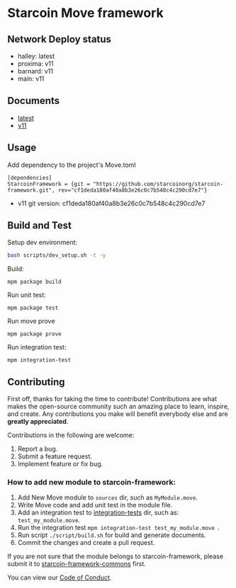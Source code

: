 # Starcoin Move framework

## Network Deploy status

- halley: latest
- proxima: v11
- barnard: v11
- main: v11

## Documents

- [latest](./build/StarcoinFramework/docs)
- [v11](./release/v11/docs)

## Usage

Add dependency to the project's Move.toml

```
[dependencies]
StarcoinFramework = {git = "https://github.com/starcoinorg/starcoin-framework.git", rev="cf1deda180af40a8b3e26c0c7b548c4c290cd7e7"}
```
* v11 git version: cf1deda180af40a8b3e26c0c7b548c4c290cd7e7

## Build and Test

Setup dev environment:

```bash
bash scripts/dev_setup.sh -t -y
```

Build:

```shell
mpm package build 
```

Run unit test:

```shell
mpm package test
```

Run move prove

```shell
mpm package prove
```

Run integration test:

```shell
mpm integration-test
```

## Contributing

First off, thanks for taking the time to contribute! Contributions are what makes the open-source community such an amazing place to learn, inspire, and create. Any contributions you make will benefit everybody else and are **greatly appreciated**.

Contributions in the following are welcome:

1. Report a bug.
2. Submit a feature request.
3. Implement feature or fix bug.

### How to add new module to starcoin-framework:

1. Add New Move module to `sources` dir, such as `MyModule.move`.
2. Write Move code and add unit test in the module file.
3. Add an integration test to [integration-tests](../integration-tests) dir, such as: `test_my_module.move`.
4. Run the integration test `mpm integration-test test_my_module.move `.
5. Run script `./script/build.sh` for build and generate documents.
6. Commit the changes and create a pull request.

If you are not sure that the module belongs to starcoin-framework, please submit it to [starcoin-framework-commons](https://github.com/starcoinorg/starcoin-framework-commons) first.

You can view our [Code of Conduct](./CODE_OF_CONDUCT.md).
